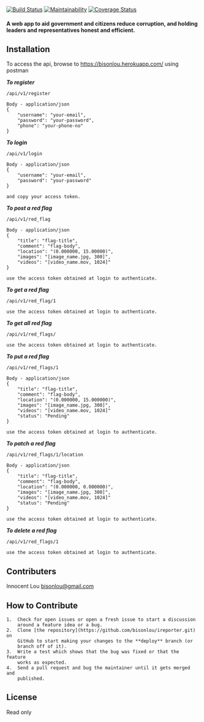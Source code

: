 
[![Build Status](https://travis-ci.org/bisonlou/ireporter.svg?branch=master)](https://travis-ci.org/bisonlou/ireporter) [![Maintainability](https://api.codeclimate.com/v1/badges/9d3f3eadf80b3a89bcfe/maintainability)](https://codeclimate.com/github/bisonlou/ireporter/maintainability) [![Coverage Status](https://coveralls.io/repos/github/bisonlou/ireporter/badge.svg?branch=master)](https://coveralls.io/github/bisonlou/ireporter?branch=master)

#### A web app to aid government and citizens reduce corruption, and holding leaders and representatives honest and efficient.


Installation
------------
To access the api, browse to https://bisonlou.herokuapp.com/ using postman

***To register***
``` {.sourceCode .bash}
/api/v1/register

Body - application/json
{
    "username": "your-email",
    "password": "your-password",
    "phone": "your-phone-no"
}

```

***To login***
``` {.sourceCode .bash}
/api/v1/login

Body - application/json
{
    "username": "your-email",
    "password": "your-password"
}

and copy your access token.

```

***To post a red flag***
``` {.sourceCode .bash}
/api/v1/red_flag

Body - application/json
{
    "title": "flag-title",
    "comment": "flag-body",
    "location": "(0.000000, 15.00000)",
    "images": "[image_name.jpg, 300]",
    "videos": "[video_name.mov, 1024]"
}

use the access token obtained at login to authenticate.

```

***To get a red flag***
``` {.sourceCode .bash}
/api/v1/red_flag/1

use the access token obtained at login to authenticate.

```

***To get all red flag***
``` {.sourceCode .bash}
/api/v1/red_flags/

use the access token obtained at login to authenticate.

```

***To put a red flag***
``` {.sourceCode .bash}
/api/v1/red_flags/1

Body - application/json
{
    "title": "flag-title",
    "comment": "flag-body",
    "location": "(0.000000, 15.000000)",
    "images": "[image_name.jpg, 300]",
    "videos": "[video_name.mov, 1024]"
    "status": "Pending"
}

use the access token obtained at login to authenticate.

```

***To patch a red flag***
``` {.sourceCode .bash}
/api/v1/red_flags/1/location

Body - application/json
{
    "title": "flag-title",
    "comment": "flag-body",
    "location": "(0.000000, 0.000000)",
    "images": "[image_name.jpg, 300]",
    "videos": "[video_name.mov, 1024]"
    "status": "Pending"
}

use the access token obtained at login to authenticate.

```

***To delete a red flag***
``` {.sourceCode .bash}
/api/v1/red_flags/1

use the access token obtained at login to authenticate.

```

**Contributers**
----------------
Innocent Lou <bisonlou@gmail.com>

How to Contribute
-----------------
```
1.  Check for open issues or open a fresh issue to start a discussion
    around a feature idea or a bug.
2.  Clone [the repository](https://github.com/bisonlou/ireporter.git) on
    GitHub to start making your changes to the **deploy** branch (or
    branch off of it).
3.  Write a test which shows that the bug was fixed or that the feature
    works as expected.
4.  Send a pull request and bug the maintainer until it gets merged and
    published. 
```

**License**
------------------
Read only

